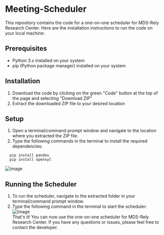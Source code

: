 # Meeting-Scheduler
This repository contains the code for a one-on-one scheduler for MDS-Rely Research Center. Here are the installation instructions to run the code on your local machine:

## Prerequisites
* Python 3.x installed on your system <br>
* pip (Python package manager) installed on your system <br>
## Installation
1. Download the code by clicking on the green "Code" button at the top of the page and selecting "Download ZIP"
2. Extract the downloaded ZIP file to your desired location
## Setup
1. Open a terminal/command prompt window and navigate to the location where you extracted the ZIP file.
1. Type the following commands in the terminal to install the required dependencies:<br>
```
  pip install pandas
  pip install openxyl
```
![image](https://user-images.githubusercontent.com/91906368/231220274-bc3bde1c-3257-41f0-aa8f-6f6f8c9475ea.png)
## Running the Scheduler
1. To run the scheduler, navigate to the extracted folder in your terminal/command prompt window.
2. Type the following command in the terminal to start the scheduler:
![image](https://user-images.githubusercontent.com/91906368/231220462-5cbc4aee-c5d0-47ab-9f5b-4d93a5a2a314.png)
<br>That's it! You can now use the one-on-one scheduler for MDS-Rely Research Center. If you have any questions or issues, please feel free to contact the developer.

